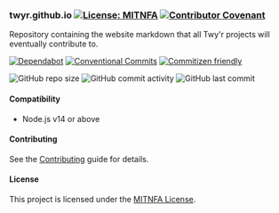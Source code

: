 ### twyr.github.io [![License: MITNFA](https://img.shields.io/badge/License-MIT-yellow.svg)](https://spdx.org/licenses/MITNFA.html) [![Contributor Covenant](https://img.shields.io/badge/Contributor%20Covenant-v2.0%20adopted-ff69b4.svg)](CODE_OF_CONDUCT.md) 
Repository containing the website markdown that all Twy'r projects will eventually contribute to.

[![Dependabot](https://flat.badgen.net/dependabot/twyr/twyr.github.io?icon=dependabot)](https://app.dependabot.com/accounts/twyr/repos/126469063)
[![Conventional Commits](https://img.shields.io/badge/Conventional%20Commits-1.0.0-brightgreen.svg)](https://conventionalcommits.org)
[![Commitizen friendly](https://img.shields.io/badge/commitizen-friendly-brightgreen.svg)](http://commitizen.github.io/cz-cli/)

![GitHub repo size](https://img.shields.io/github/repo-size/twyr/twyr.github.io)
![GitHub commit activity](https://img.shields.io/github/commit-activity/m/twyr/twyr.github.io)
![GitHub last commit](https://img.shields.io/github/last-commit/twyr/twyr.github.io)


#### Compatibility
* Node.js v14 or above


#### Contributing
See the [Contributing](CONTRIBUTING.md) guide for details.


#### License
This project is licensed under the [MITNFA License](LICENSE.md).
